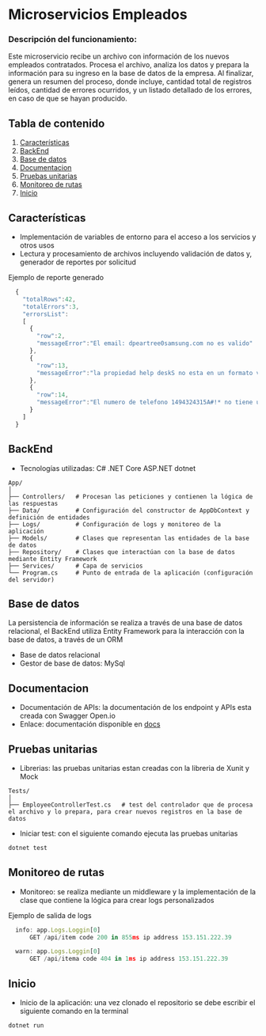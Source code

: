 # Microservicios Empleados
### Descripción del funcionamiento: 
Este microservicio recibe un archivo con información de los nuevos empleados contratados. Procesa el archivo, analiza los datos y prepara la información para su ingreso en la base de datos de la empresa. Al finalizar, genera un resumen del proceso, donde incluye, cantidad total de registros leídos, cantidad de errores ocurridos, y un listado detallado de los errores, en caso de que se hayan producido.
## Tabla de contenido
1. [Características](#características)
2. [BackEnd](#backend)
3. [Base de datos](#base-de-datos)
4. [Documentacion](#documentacion)
5. [Pruebas unitarias](#pruebas-unitarias)
6. [Monitoreo de rutas](#monitoreo-de-rutas)
7. [Inicio](#inicio)
## Características
- Implementación de variables de entorno para el acceso a los servicios y otros usos
- Lectura y procesamiento de archivos incluyendo validación de datos y, generador de reportes por solicitud
  
Ejemplo de reporte generado
```javascript
  {
    "totalRows":42,
    "totalErrors":3,
    "errorsList":
    [
      {
        "row":2,
        "messageError":"El email: dpeartree0samsung.com no es valido"
      },
      {
        "row":13,
        "messageError":"la propiedad help deskS no esta en un formato valido"
      },
      {
        "row":14,
        "messageError":"El numero de telefono 1494324315A#!* no tiene una longitud de 10 numeros, o no esta un formato valido, o contiene caracteres invalidos"
      }
    ]
  }
```
## BackEnd
- Tecnologías utilizadas: C# .NET Core ASP.NET dotnet 
```
App/
│
├── Controllers/   # Procesan las peticiones y contienen la lógica de las respuestas
├── Data/          # Configuración del constructor de AppDbContext y definición de entidades
├── Logs/          # Configuración de logs y monitoreo de la aplicación
├── Models/        # Clases que representan las entidades de la base de datos
├── Repository/    # Clases que interactúan con la base de datos mediante Entity Framework
├── Services/      # Capa de servicios
└── Program.cs     # Punto de entrada de la aplicación (configuración del servidor)
```
## Base de datos
La persistencia de información se realiza a través de una base de datos relacional, el BackEnd utiliza Entity Framework para la interacción con la base de datos, a través de un ORM
- Base de datos relacional
- Gestor de base de datos: MySql
## Documentacion
- Documentación de APIs: la documentación de los endpoint y APIs esta creada con Swagger Open.io
- Enlace: documentación disponible en [docs](http://localhost:5297/swagger)
## Pruebas unitarias
- Librerias: las pruebas unitarias estan creadas con la libreria de Xunit y Mock
```
Tests/
│
├── EmployeeControllerTest.cs   # test del controlador que de procesa el archivo y lo prepara, para crear nuevos registros en la base de datos
```
- Iniciar test: con el siguiente comando ejecuta las pruebas unitarias
```bash
dotnet test
```
## Monitoreo de rutas
- Monitoreo: se realiza mediante un middleware y la implementación de la clase que contiene la lógica para crear logs personalizados
  
Ejemplo de salida de logs
```javascript
  info: app.Logs.Loggin[0]
      GET /api/item code 200 in 855ms ip address 153.151.222.39

  warn: app.Logs.Loggin[0]
      GET /api/itema code 404 in 1ms ip address 153.151.222.39
```
## Inicio
- Inicio de la aplicación: una vez clonado el repositorio se debe escribir el siguiente comando en la terminal
```bash
dotnet run
```

